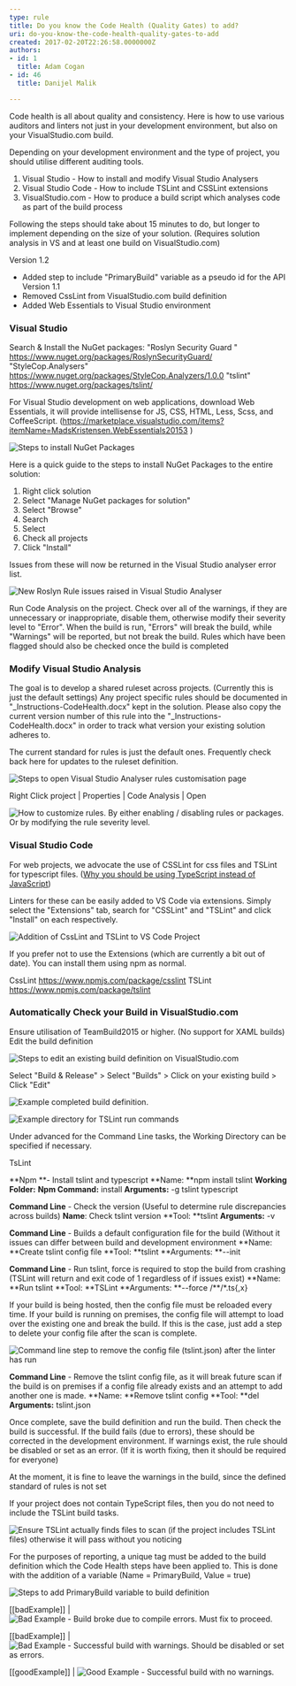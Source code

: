 ```yaml
---
type: rule
title: Do you know the Code Health (Quality Gates) to add?
uri: do-you-know-the-code-health-quality-gates-to-add
created: 2017-02-20T22:26:58.0000000Z
authors:
- id: 1
  title: Adam Cogan
- id: 46
  title: Danijel Malik

---
```


Code health is all about quality and consistency. Here is how to use various auditors and linters not just in your development environment, but also on your VisualStudio.com build.
 
Depending on your development environment and the type of project, you should utilise different auditing tools.
 1) Visual Studio - How to install and modify Visual Studio Analysers
 2) Visual Studio Code - How to include TSLint and CSSLint extensions
 3) VisualStudio.com - How to produce a build script which analyses code as part of the build process

Following the steps should take about 15 minutes to do, but longer to implement depending on the size of your solution. (Requires solution analysis in VS and at least one build on VisualStudio.com)

Version 1.2
- Added step to include "PrimaryBuild" variable as a pseudo id for the API
Version 1.1
- Removed CssLint from VisualStudio.com build definition
- Added Web Essentials to Visual Studio environment

### Visual Studio


Search & Install the NuGet packages:
"Roslyn Security Guard " https://www.nuget.org/packages/RoslynSecurityGuard/
"StyleCop.Analysers" https://www.nuget.org/packages/StyleCop.Analyzers/1.0.0
"tslint" https://www.nuget.org/packages/tslint/

For Visual Studio development on web applications, download Web Essentials, it will provide intellisense for JS, CSS, HTML, Less, Scss, and CoffeeScript. (https://marketplace.visualstudio.com/items?itemName=MadsKristensen.WebEssentials20153 )

![ Steps to install NuGet Packages](VS-InstallNuGetPackages.png)


Here is a quick guide to the steps to install NuGet Packages to the entire solution:
 1) Right click solution
 2) Select "Manage NuGet packages for solution"
 3) Select "Browse"
 4) Search 
 5) Select 
 6) Check all projects
 7) Click "Install"

Issues from these will now be returned in the Visual Studio analyser error list.

![ New Roslyn Rule issues raised in Visual Studio Analyser](VS-RoslynRules.png)

Run Code Analysis on the project. Check over all of the warnings, if they are unnecessary or inappropriate, disable them, otherwise modify their severity level to "Error". 
When the build is run, "Errors" will break the build, while "Warnings" will be reported, but not break the build.
Rules which have been flagged should also be checked once the build is completed

### Modify Visual Studio Analysis


The goal is to develop a shared ruleset across projects. (Currently this is just the default settings)
Any project specific rules should be documented in "\_Instructions-CodeHealth.docx" kept in the solution.
Please also copy the current version number of this rule into the "\_Instructions-CodeHealth.docx" in order to track what version your existing solution adheres to.


The current standard for rules is just the default ones. Frequently check back here for updates to the ruleset definition.


![ Steps to open Visual Studio Analyser rules customisation page](VS-ModifyRules.png)


Right Click project | Properties | Code Analysis | Open

![ How to customize rules. By either enabling / disabling rules or packages. Or by modifying the rule severity level.](VS-ModifyRules2.png)


### Visual Studio Code


For web projects, we advocate the use of CSSLint for css files and TSLint for typescript files. ([Why you should be using TypeScript instead of JavaScript](/_layouts/15/FIXUPREDIRECT.ASPX?WebId=3dfc0e07-e23a-4cbb-aac2-e778b71166a2&TermSetId=07da3ddf-0924-4cd2-a6d4-a4809ae20160&TermId=d82703e0-6244-4fb6-9017-bac4e4b2361d))

Linters for these can be easily added to VS Code via extensions.
Simply select the "Extensions" tab, search for "CSSLint" and "TSLint" and click "Install" on each respectively.

![ Addition of CssLint and TSLint to VS Code Project](VSCode-Extensions.png)


If you prefer not to use the Extensions (which are currently a bit out of date). You can install them using npm as normal.

CssLint https://www.npmjs.com/package/csslint
TSLint https://www.npmjs.com/package/tslint

### Automatically Check your Build in VisualStudio.com


Ensure utilisation of TeamBuild2015 or higher. (No support for XAML builds)
Edit the build definition

![ Steps to edit an existing build definition on VisualStudio.com ](VSO-EditBuild.png)

Select "Build & Release" > Select "Builds" > Click on your existing build > Click "Edit"

![ Example completed build definition.](VSO-BuildDefinition-V3.png)

![ Example directory for TSLint run commands](VSO-DirectoryExampleV2.png)


Under advanced for the Command Line tasks, the Working Directory can be specified if necessary.

TsLint

**Npm **- Install tslint and typescript
**Name: **npm install tslint
**Working Folder:** 
**Npm Command:** install
**Arguments:** -g tslint typescript

**Command Line** - Check the version (Useful to determine rule discrepancies across builds)
**Name**: Check tslint version
**Tool: **tslint
**Arguments:** -v

**Command Line** - Builds a default configuration file for the build (Without it issues can differ between build and development environment
**Name: **Create tslint config file
**Tool: **tslint
**Arguments: **--init

**Command Line** - Run tslint, force is required to stop the build from crashing (TSLint will return and exit code of 1 regardless of if issues exist)
**Name: **Run tslint
**Tool: **TSLint
**Arguments: **--force /\*\*/\*.ts{,x}

If your build is being hosted, then the config file must be reloaded every time. If your build is running on premises, the config file will attempt to load over the existing one and break the build.
If this is the case, just add a step to delete your config file after the scan is complete.

![ Command line step to remove the config file ](VSO-RemoveConfig.png)
(tslint.json) after the linter has run

**Command Line** - Remove the tslint config file, as it will break future scan if the build is on premises if a config file already exists and an attempt to add another one is made.
**Name: **Remove tslint config
**Tool: **del
**Arguments:** tslint.json

Once complete, save the build definition and run the build.
Then check the build is successful.
If the build fails (due to errors), these should be corrected in the development environment. 
If warnings exist, the rule should be disabled or set as an error. (If it is worth fixing, then it should be required for everyone)

At the moment, it is fine to leave the warnings in the build, since the defined standard of rules is not set



If your project does not contain TypeScript files, then you do not need to include the TSLint build tasks.

![ Ensure TSLint actually finds files to scan ](VSO-EnsureTSLintRuns.png)
(if the project includes TSLint files) otherwise it will pass without you noticing



For the purposes of reporting, a unique tag must be added to the build definition which the Code Health steps have been applied to. 
This is done with the addition of a variable (Name = PrimaryBuild, Value = true)

![ Steps to add PrimaryBuild variable to build definition](VSO-AddVariableTag.png)

[[badExample]]
| ![ Bad Example - Build broke due to compile errors. Must fix to proceed.](VSO-BuildResult-BadV3.png)


[[badExample]]
| ![ Bad Example - Successful build with warnings. Should be disabled or set as errors.](VSO-BuildResultV3.png)


[[goodExample]]
| ![ Good Example - Successful build with no warnings.](VSO-BuildResult-GoodV3.png)
